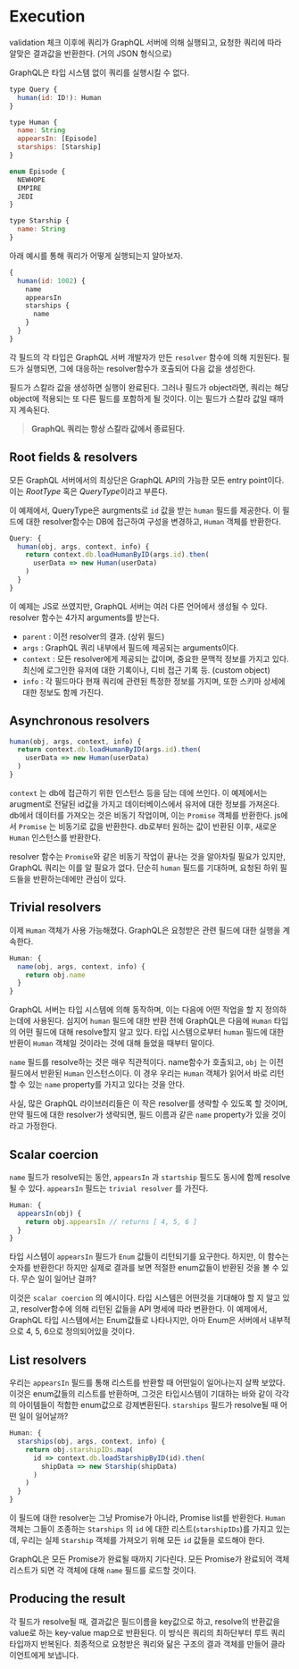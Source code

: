 # Execution

validation 체크 이후에 쿼리가 GraphQL 서버에 의해 실행되고, 요청한 쿼리에 따라 알맞은 결과값을 반환한다. (거의 JSON 형식으로)

GraphQL은 타입 시스템 없이 쿼리를 실행시킬 수 없다.

```js
type Query {
  human(id: ID!): Human
}

type Human {
  name: String
  appearsIn: [Episode]
  starships: [Starship]
}

enum Episode {
  NEWHOPE
  EMPIRE
  JEDI
}

type Starship {
  name: String
}
```

아래 예시를 통해 쿼리가 어떻게 실행되는지 알아보자.

```js
{
  human(id: 1002) {
    name
    appearsIn
    starships {
      name
    }
  }
}
```

각 필드의 각 타입은 GraphQL 서버 개발자가 만든 `resolver` 함수에 의해 지원된다. 필드가 실행되면, 그에 대응하는 resolver함수가 호출되어 다음 값을 생성한다.

필드가 스칼라 값을 생성하면 실행이 완료된다. 그러나 필드가 object라면, 쿼리는 해당 object에 적용되는 또 다른 필드를 포함하게 될 것이다. 이는 필드가 스칼라 값일 때까지 계속된다.

> **GraphQL 쿼리는 항상 스칼라 값에서 종료된다.**

## Root fields & resolvers

모든 GraphQL 서버에서의 최상단은 GraphQL API의 가능한 모든 entry point이다. 이는 _RootType_ 혹은 *QueryType*이라고 부른다.

이 예제에서, QueryType은 aurgments로 `id` 값을 받는 `human` 필드를 제공한다. 이 필드에 대한 resolver함수는 DB에 접근하여 구성을 변경하고, `Human` 객체를 반환한다.

```js
Query: {
  human(obj, args, context, info) {
    return context.db.loadHumanByID(args.id).then(
      userData => new Human(userData)
    )
  }
}
```

이 예제는 JS로 쓰였지만, GraphQL 서버는 여러 다른 언어에서 생성될 수 있다. resolver 함수는 4가지 arguments를 받는다.

- `parent` : 이전 resolver의 결과. (상위 필드)
- `args` : GraphQL 쿼리 내부에서 필드에 제공되는 arguments이다.
- `context` : 모든 resolver에게 제공되는 값이며, 중요한 문맥적 정보를 가지고 있다. 최신에 로그인한 유저에 대한 기록이나, 디비 접근 기록 등. (custom object)
- `info` : 각 필드마다 현재 쿼리에 관련된 특정한 정보를 가지며, 또한 스키마 상세에 대한 정보도 함께 가진다.

## Asynchronous resolvers

```js
human(obj, args, context, info) {
  return context.db.loadHumanByID(args.id).then(
    userData => new Human(userData)
  )
}
```

`context` 는 db에 접근하기 위한 인스턴스 등을 담는 데에 쓰인다. 이 예제에서는 arugment로 전달된 id값을 가지고 데이터베이스에서 유저에 대한 정보를 가져온다. db에서 데이터를 가져오는 것은 비동기 작업이며, 이는 `Promise` 객체를 반환한다. js에서 `Promise` 는 비동기로 값을 반환한다. db로부터 원하는 값이 반환된 이후, 새로운 `Human` 인스턴스를 반환한다.

resolver 함수는 `Promise`와 같은 비동기 작업이 끝나는 것을 알아차릴 필요가 있지만, GraphQL 쿼리는 이를 알 필요가 없다. 단순히 `human` 필드를 기대하며, 요청된 하위 필드들을 반환하는데에만 관심이 있다.

## Trivial resolvers

이제 `Human` 객체가 사용 가능해졌다. GraphQL은 요청받은 관련 필드에 대한 실행을 계속한다.

```js
Human: {
  name(obj, args, context, info) {
    return obj.name
  }
}
```

GraphQL 서버는 타입 시스템에 의해 동작하며, 이는 다음에 어떤 작업을 할 지 정의하는데에 사용된다. 심지어 `human` 필드에 대한 반환 전에 GraphQL은 다음에 `Human` 타입의 어떤 필드에 대해 resolve할지 알고 있다. 타입 시스템으로부터 `human` 필드에 대한 반환이 `Human` 객체일 것이라는 것에 대해 들었을 때부터 말이다.

`name` 필드를 resolve하는 것은 매우 직관적이다. name함수가 호출되고, `obj` 는 이전 필드에서 반환된 `Human` 인스턴스이다. 이 경우 우리는 `Human` 객체가 읽어서 바로 리턴할 수 있는 `name` property를 가지고 있다는 것을 안다.

사실, 많은 GraphQL 라이브러리들은 이 작은 resolver를 생략할 수 있도록 할 것이며, 만약 필드에 대한 resolver가 생략되면, 필드 이름과 같은 `name` property가 있을 것이라고 가정한다.

## Scalar coercion

`name` 필드가 resolve되는 동안, `appearsIn` 과 `startship` 필드도 동시에 함께 resolve될 수 있다. `appearsIn` 필드는 `trivial resolver` 를 가진다.

```js
Human: {
  appearsIn(obj) {
    return obj.appearsIn // returns [ 4, 5, 6 ]
  }
}
```

타입 시스템이 `appearsIn` 필드가 `Enum` 값들이 리턴되기를 요구한다. 하지만, 이 함수는 숫자를 반환한다! 하지만 실제로 결과를 보면 적절한 enum값들이 반환된 것을 볼 수 있다. 무슨 일이 일어난 걸까?

이것은 `scalar coercion` 의 예시이다. 타입 시스템은 어떤것을 기대해야 할 지 알고 있고, resolver함수에 의해 리턴된 값들을 API 명세에 따라 변환한다. 이 예제에서, GraphQL 타입 시스템에서는 Enum값들로 나타나지만, 아마 Enum은 서버에서 내부적으로 4, 5, 6으로 정의되어있을 것이다.

## List resolvers

우리는 `appearsIn` 필드를 통해 리스트를 반환할 때 어떤일이 일어나는지 살짝 보았다. 이것은 enum값들의 리스트를 반환하며, 그것은 타입시스템이 기대하는 바와 같이 각각의 아이템들이 적합한 enum값으로 강제변환된다. `starships` 필드가 resolve될 때 어떤 일이 일어날까?

```js
Human: {
  starships(obj, args, context, info) {
    return obj.starshipIDs.map(
      id => context.db.loadStarshipByID(id).then(
        shipData => new Starship(shipData)
      )
    )
  }
}
```

이 필드에 대한 resolver는 그냥 Promise가 아니라, Promise list를 반환한다. `Human` 객체는 그들이 조종하는 `Starships` 의 `id` 에 대한 리스트(`starshipIDs`)를 가지고 있는데, 우리는 실제 `Starship` 객체를 가져오기 위해 모든 `id` 값들을 로드해야 한다.

GraphQL은 모든 Promise가 완료될 때까지 기다린다. 모든 Promise가 완료되어 객체 리스트가 되면 각 객체에 대해 `name` 필드를 로드할 것이다.

## Producing the result

각 필드가 resolve될 때, 결과값은 필드이름을 key값으로 하고, resolve의 반환값을 value로 하는 key-value map으로 반환된다. 이 방식은 쿼리의 최하단부터 루트 쿼리 타입까지 반복된다. 최종적으로 요청받은 쿼리와 닮은 구조의 결과 객체를 만들어 클라이언트에게 보냅니다.
